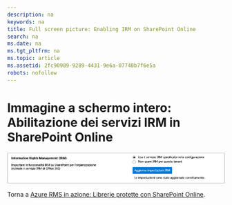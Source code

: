```yaml
---
description: na
keywords: na
title: Full screen picture: Enabling IRM on SharePoint Online
search: na
ms.date: na
ms.tgt_pltfrm: na
ms.topic: article
ms.assetid: 2fc90989-9289-4431-9e6a-07740b7f6e5a
robots: nofollow
---
```

# Immagine a schermo intero: Abilitazione dei servizi IRM in SharePoint Online
![](../Image/AzRMS_StoryboardSPO_1.png)

Torna a [Azure RMS in azione: Librerie protette con SharePoint Online](http://technet.microsoft.com/library/jj585026.aspx).

